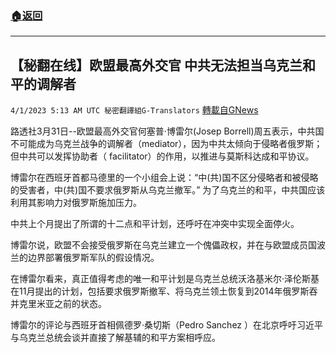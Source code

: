 ###  [:house:返回](README.md)
---


## 【秘翻在线】欧盟最高外交官  中共无法担当乌克兰和平的调解者
`4/1/2023 5:13 AM UTC 秘密翻譯組G-Translators` [轉載自GNews](https://gnews.org/articles/1064394)

        

路透社3月31日--欧盟最高外交官何塞普·博雷尔(Josep Borrell)周五表示，中共国不可能成为乌克兰战争的调解者（mediator），因为中共太倾向于侵略者俄罗斯；但中共可以发挥协助者（ facilitator）的作用，以推进与莫斯科达成和平协议。

博雷尔在西班牙首都马德里的一个小组会上说：“中(共)国不区分侵略者和被侵略的受害者，中(共)国不要求俄罗斯从乌克兰撤军。” 为了乌克兰的和平，中共国应该利用其影响力对俄罗斯施加压力。

中共上个月提出了所谓的十二点和平计划，还呼吁在冲突中实现全面停火。

博雷尔说，欧盟不会接受俄罗斯在乌克兰建立一个傀儡政权，并在与欧盟成员国波兰的边界部署俄罗斯军队的假设情况。

在博雷尔看来，真正值得考虑的唯一和平计划是乌克兰总统沃洛基米尔·泽伦斯基在11月提出的计划，包括要求俄罗斯撤军、将乌克兰领土恢复到2014年俄罗斯吞并克里米亚之前的状态。

博雷尔的评论与西班牙首相佩德罗·桑切斯（Pedro Sanchez ）在北京呼吁习近平与乌克兰总统会谈并直接了解基辅的和平方案相呼应。
